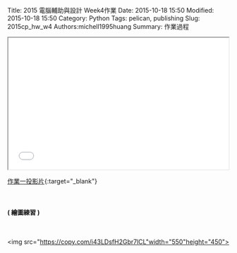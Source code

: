 Title: 2015 電腦輔助與設計 Week4作業
Date: 2015-10-18 15:50
Modified: 2015-10-18 15:50
Category: Python
Tags: pelican, publishing
Slug: 2015cp_hw_w4
Authors:michell1995huang
Summary: 作業過程

<iframe src="simplest2.html" width="500" height="300"></iframe>

[作業一投影片](simplest2.html){:target="_blank"}

<br>
<h4>( 繪圖練習 )</h4>
<br>

<img src="https://copy.com/i43LDsfH2Gbr7lCL"width="550"height="450">
<br>
